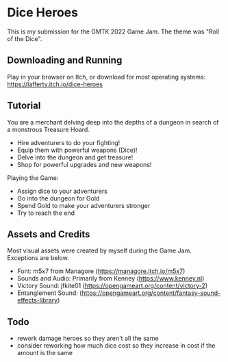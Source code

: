 # Dice Heroes

This is my submission for the GMTK 2022 Game Jam. The theme was "Roll of the Dice".

## Downloading and Running

Play in your browser on Itch, or download for most operating systems: https://lafferty.itch.io/dice-heroes

## Tutorial

You are a merchant delving deep into the depths of a dungeon in search of a monstrous Treasure Hoard.

* Hire adventurers to do your fighting!
* Equip them with powerful weapons (Dice)!
* Delve into the dungeon and get treasure!
* Shop for powerful upgrades and new weapons!

Playing the Game:

* Assign dice to your adventurers
* Go into the dungeon for Gold
* Spend Gold to make your adventurers stronger
* Try to reach the end

## Assets and Credits

Most visual assets were created by myself during the Game Jam. Exceptions are below.

* Font: m5x7 from Managore (https://managore.itch.io/m5x7)
* Sounds and Audio: Primarily from Kenney (https://www.kenney.nl)
* Victory Sound: jfkite01 (https://opengameart.org/content/victory-2)
* Entanglement Sound: (https://opengameart.org/content/fantasy-sound-effects-library)

## Todo

* rework damage heroes so they aren't all the same
* consider reworking how much dice cost so they increase in cost if the amount is the same